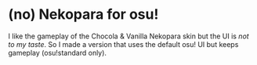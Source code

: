 # (no) Nekopara for osu!

I like the gameplay of the Chocola & Vanilla Nekopara skin but the UI is *not to my taste*. So I made a version that uses the default osu! UI but keeps gameplay (osu!standard only).